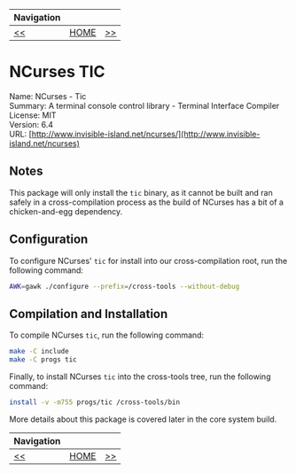 | Navigation |||
| --- | --- | ---: |
| [<<](./GNUM4.md) | [HOME](../README.md) | [>>](./Autoconf.md) |

# NCurses TIC

Name: NCurses - Tic<br />
Summary: A terminal console control library - Terminal Interface Compiler<br />
License: MIT<br />
Version: 6.4<br />
URL: [http://www.invisible-island.net/ncurses/](http://www.invisible-island.net/ncurses)<br />

## Notes

This package will only install the `tic` binary, as it cannot be built and ran safely in a cross-compilation process as
the build of NCurses has a bit of a chicken-and-egg dependency.

## Configuration

To configure NCurses' `tic` for install into our cross-compilation root, run the following command:

```bash
AWK=gawk ./configure --prefix=/cross-tools --without-debug
```

## Compilation and Installation

To compile NCurses `tic`, run the following command:

```bash
make -C include
make -C progs tic
```

Finally, to install NCurses `tic` into the cross-tools tree, run the following command:

```bash
install -v -m755 progs/tic /cross-tools/bin
```

More details about this package is covered later in the core system build.

| Navigation |||
| --- | --- | ---: |
| [<<](./GNUM4.md) | [HOME](../README.md) | [>>](./Autoconf.md) |
